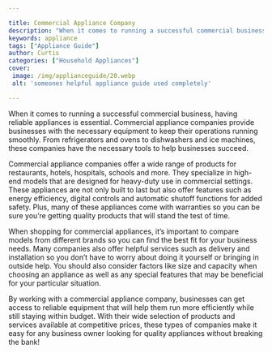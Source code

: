 ```yaml
---

title: Commercial Appliance Company
description: "When it comes to running a successful commercial business, having reliable appliances is essential. Commercial appliance companies...see more detail"
keywords: appliance
tags: ["Appliance Guide"]
author: Curtis
categories: ["Household Appliances"]
cover: 
 image: /img/applianceguide/20.webp
 alt: 'someones helpful appliance guide used completely'

---
```


When it comes to running a successful commercial business, having reliable appliances is essential. Commercial appliance companies provide businesses with the necessary equipment to keep their operations running smoothly. From refrigerators and ovens to dishwashers and ice machines, these companies have the necessary tools to help businesses succeed.

Commercial appliance companies offer a wide range of products for restaurants, hotels, hospitals, schools and more. They specialize in high-end models that are designed for heavy-duty use in commercial settings. These appliances are not only built to last but also offer features such as energy efficiency, digital controls and automatic shutoff functions for added safety. Plus, many of these appliances come with warranties so you can be sure you’re getting quality products that will stand the test of time.

When shopping for commercial appliances, it’s important to compare models from different brands so you can find the best fit for your business needs. Many companies also offer helpful services such as delivery and installation so you don’t have to worry about doing it yourself or bringing in outside help. You should also consider factors like size and capacity when choosing an appliance as well as any special features that may be beneficial for your particular situation. 

By working with a commercial appliance company, businesses can get access to reliable equipment that will help them run more efficiently while still staying within budget. With their wide selection of products and services available at competitive prices, these types of companies make it easy for any business owner looking for quality appliances without breaking the bank!
